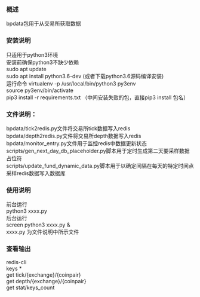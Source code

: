 ### 概述  
bpdata包用于从交易所获取数据
### 安装说明
只适用于python3环境  
安装前确保python3不缺少依赖  
sudo apt update  
sudo apt install python3.6-dev  (或者下载python3.6源码编译安装)  
运行命令   virtualenv -p /usr/local/bin/python3 py3env    
          source py3env/bin/activate    
          pip3 install -r requirements.txt  （中间安装失败的包，直接pip3 install 包名）    
### 文件说明：
bpdata/tick2redis.py文件将交易所tick数据写入redis  
bpdata/depth2redis.py文件将交易所depth数据写入redis  
bpdata/monitor_entry.py文件用于监控redis中数据更新状态  
scripts/gen_next_day_db_placeholder.py脚本用于定时生成第二天要采样数据占位符  
scripts/update_fund_dynamic_data.py脚本用于以确定间隔在每天的特定时间点采样redis数据写入数据库    
### 使用说明
前台运行  
python3 xxxx.py  
后台运行  
screen python3 xxxx.py &  
xxxx.py 为文件说明中所示文件  
### 查看输出
redis-cli  
keys *  
get tick/{exchange}/{coinpair}  
get depth/{exchange}/{coinpair}  
get stat/keys_count  

